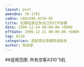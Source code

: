 ```yaml
---
layout: post
amendno: 39-1782
cadno: CAD1996-A310-05
title: 定期检查应急出口的打开装置
date: 1996-12-24 00:00:00 +0800
effdate: 1996-12-31 00:00:00 +0800
tag: A310
categories: 民航西北管理局适航处
author: 陈岳亭
---
```


##适用范围:
所有空客A310飞机


